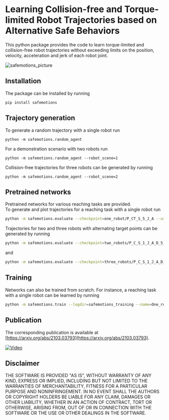 # Learning Collision-free and Torque-limited Robot Trajectories based on Alternative Safe Behaviors
This python package provides the code to learn torque-limited and collision-free robot trajectories without exceeding limits on the position, velocity, acceleration and jerk of each robot joint.

![safemotions_picture](https://user-images.githubusercontent.com/51738372/116555683-f32d7680-a8fc-11eb-8cce-b01931c6ba58.png)

## Installation

The package can be installed by running

    pip install safemotions

## Trajectory generation

To generate a random trajectory with a single robot run

    python -m safemotions.random_agent

For a demonstration scenario with two robots run

    python -m safemotions.random_agent --robot_scene=1

Collision-free trajectories for three robots can be generated by running

    python -m safemotions.random_agent --robot_scene=2


## Pretrained networks

Pretrained networks for various reaching tasks are provided. \
To generate and plot trajectories for a reaching task with a single robot run

```bash
python -m safemotions.evaluate --checkpoint=one_robot/P_CT_S_5_J_A --use_gui --plot_trajectory --plot_actual_torques
```
Trajectories for two and three robots with alternating target points can be generated by running

```bash
python -m safemotions.evaluate --checkpoint=two_robots/P_C_S_1_J_A_D_5_T_A --use_gui 
```
and
```bash
python -m safemotions.evaluate --checkpoint=three_robots/P_C_S_1_J_A_D_5_T_A --use_gui 
```

## Training

Networks can also be trained from scratch. For instance, a reaching task with a single robot can be learned by running 
```bash
python -m safemotions.train --logdir=safemotions_training --name=One_robot_P_CT_S_5_J_A --robot_scene=0 --online_trajectory_time_step=0.1 --online_trajectory_duration=8.0 --use_target_points --target_point_cartesian_range_scene=0 --target_link_offset="[0, 0, 0.126]" --target_point_radius=0.065 --obs_add_target_point_pos --obs_add_target_point_relative_pos --obstacle_scene=3 --obstacle_use_computed_actual_values --use_braking_trajectory_method --closest_point_safety_distance=0.05 --check_braking_trajectory_torque_limits --acc_limit_factor_braking=0.75 --jerk_limit_factor_braking=0.75 --punish_action --action_punishment_min_threshold=0.95 --action_max_punishment=0.4  --target_point_reached_reward_bonus=5  --pos_limit_factor=1.0 --vel_limit_factor=1.0 --acc_limit_factor=1.0 --jerk_limit_factor=1.0 --torque_limit_factor=1.0 --iterations_per_checkpoint=100 --time=216
```

## Publication
The corresponding publication is available at [https://arxiv.org/abs/2103.03793](https://arxiv.org/abs/2103.03793).

[![Video](https://img.youtube.com/vi/5YpUhMx1xZM/0.jpg)](https://www.youtube.com/watch?v=5YpUhMx1xZM)

## Disclaimer

THE SOFTWARE IS PROVIDED "AS IS", WITHOUT WARRANTY OF ANY KIND, EXPRESS OR IMPLIED, INCLUDING BUT NOT LIMITED TO THE WARRANTIES OF MERCHANTABILITY, FITNESS FOR A PARTICULAR PURPOSE AND NONINFRINGEMENT. IN NO EVENT SHALL THE AUTHORS OR COPYRIGHT HOLDERS BE LIABLE FOR ANY CLAIM, DAMAGES OR OTHER LIABILITY, WHETHER IN AN ACTION OF CONTRACT, TORT OR OTHERWISE, ARISING FROM, OUT OF OR IN CONNECTION WITH THE SOFTWARE OR THE USE OR OTHER DEALINGS IN THE SOFTWARE.